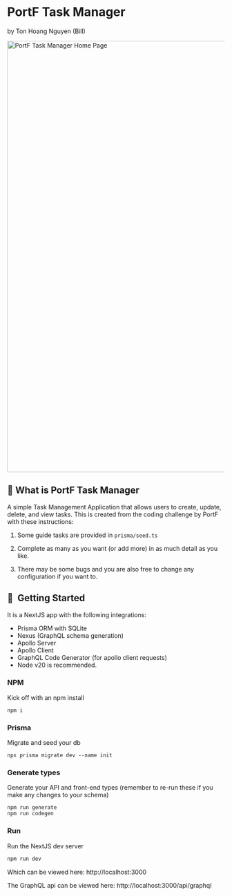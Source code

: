 # PortF Task Manager
by Ton Hoang Nguyen (Bill)

<img width="1000" alt="PortF Task Manager Home Page" src="https://github.com/HahaBill/portf-task-manager-bill/assets/32552798/2e8fd584-2c4c-4379-b4c6-017a14f56e88">


## 📄 What is PortF Task Manager

A simple Task Management Application that allows users to create, update, delete, and view tasks. This is created from the coding challenge by PortF with these instructions:

1. Some guide tasks are provided in `prisma/seed.ts`

2. Complete as many as you want (or add more) in as much detail as you like.

3. There may be some bugs and you are also free to change any configuration if you want to.




## 🚀  Getting Started

It is a NextJS app with the following integrations:

- Prisma ORM with SQLite
- Nexus (GraphQL schema generation)
- Apollo Server
- Apollo Client
- GraphQL Code Generator (for apollo client requests)
- Node v20 is recommended.

### NPM

Kick off with an npm install

```
npm i
```

### Prisma

Migrate and seed your db

```
npx prisma migrate dev --name init
```

### Generate types

Generate your API and front-end types (remember to re-run these if you make any changes to your schema)

```
npm run generate
npm run codegen
```

### Run

Run the NextJS dev server

```bash
npm run dev
```

Which can be viewed here: http://localhost:3000

The GraphQL api can be viewed here: http://localhost:3000/api/graphql
